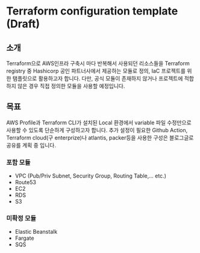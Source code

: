 # Terraform configuration template (Draft)

## 소개
Terraform으로 AWS인프라 구축시 마다 반복해서 사용되던 리소스들을 Terraform registry 중 Hashicorp 공인 파트너사에서 제공하는 모듈로 정의, IaC 프로젝트를 위한 탬플릿으로 활용하고자 합니다. 다만, 공식 모듈이 존재하지 않거나 프로젝트에 적합하지 않은 경우 직접 정의한 모듈을 사용할 예정입니다.

## 목표
AWS Profile과 Terraform CLI가 설치된 Local 환경에서 variable 파일 수정만으로 사용할 수 있도록 단순하게 구성하고자 합니다. 추가 설정이 필요한 Github Action, Terraform cloud(구 enterprize)나 atlantis, packer등을 사용한 구성은 블로그글로 공유를 계획 중 입니다.

### 포함 모듈
- VPC (Pub/Priv Subnet, Security Group, Routing Table,... etc.)
- Route53
- EC2
- RDS
- S3

### 미확정 모듈
- Elastic Beanstalk
- Fargate
- SQS
